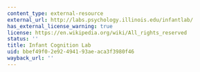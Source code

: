 ```yaml
---
content_type: external-resource
external_url: http://labs.psychology.illinois.edu/infantlab/
has_external_license_warning: true
license: https://en.wikipedia.org/wiki/All_rights_reserved
status: ''
title: Infant Cognition Lab
uid: bbef49f0-2e92-4941-93ae-aca3f3980f46
wayback_url: ''
---
```

